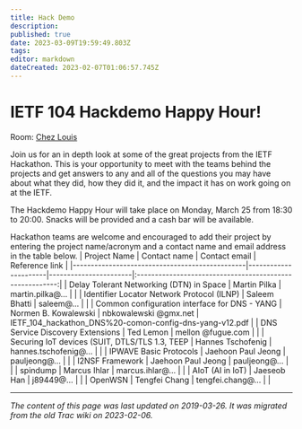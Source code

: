 ```yaml
---
title: Hack Demo
description: 
published: true
date: 2023-03-09T19:59:49.803Z
tags: 
editor: markdown
dateCreated: 2023-02-07T01:06:57.745Z
---
```


# IETF 104 Hackdemo Happy Hour!
Room: [Chez Louis](https://datatracker.ietf.org/meeting/104/floor-plan?room=chez-louis)

Join us for an in depth look at some of the great projects from the IETF Hackathon. This is your opportunity to meet with the teams behind the projects and get answers to any and all of the questions you may have about what they did, how they did it, and the impact it has on work going on at the IETF.

The Hackdemo Happy Hour will take place on Monday, March 25 from 18:30 to 20:00. Snacks will be provided and a cash bar will be available.

Hackathon teams are welcome and encouraged to add their project by entering the project name/acronym and a contact name and email address in the table below.
| Project Name                                   | Contact name         | Contact email         |                      Reference link                      |
|------------------------------------------------|----------------------|-----------------------|:--------------------------------------------------------:|
| Delay Tolerant Networking (DTN) in Space       | Martin Pilka         | martin.pilka@…        |                                                          |
| Identifier Locator Network Protocol (ILNP)     | Saleem Bhatti        | saleem@…              |                                                          |
| Common configuration interface for DNS - YANG  | Normen B. Kowalewski | nbkowalewski @gmx.net |  IETF_104_hackathon_DNS%20-comon-config-dns-yang-v12.pdf |
| DNS Service Discovery Extensions               | Ted Lemon            | mellon @fugue.com     |                                                          |
| Securing IoT devices (SUIT, DTLS/TLS 1.3, TEEP | Hannes Tschofenig    | hannes.tschofenig@…   |                                                          |
| IPWAVE Basic Protocols                         | Jaehoon Paul Jeong   | pauljeong@…           |                                                          |
| I2NSF Framework                                | Jaehoon Paul Jeong   | pauljeong@…           |                                                          |
| spindump                                       | Marcus Ihlar         |     marcus.ihlar@…    |                                                          |
| AIoT (AI in IoT)                               | Jaeseob Han          |        j89449@…       |                                                          |
| OpenWSN                                        | Tengfei Chang        |    tengfei.chang@…    |                                                          |
&nbsp;
&nbsp;
&nbsp;

---

*The content of this page was last updated on 2019-03-26. It was migrated from the old Trac wiki on 2023-02-06.*